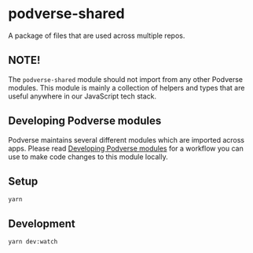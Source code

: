 # podverse-shared
A package of files that are used across multiple repos.

## NOTE!

The `podverse-shared` module should not import from any other Podverse modules. This module is mainly a collection of helpers and types that are useful anywhere in our JavaScript tech stack.

## Developing Podverse modules

Podverse maintains several different modules which are imported across apps. Please read [Developing Podverse modules](https://github.com/podverse/podverse-ops/blob/master/docs/how-to-develop-podverse-modules.md) for a workflow you can use to make code changes to this module locally.

## Setup

```
yarn
```

## Development

```
yarn dev:watch
```
